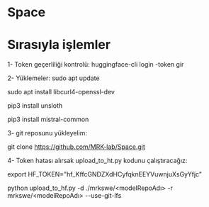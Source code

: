 # Space


# Sırasıyla işlemler

1- Token geçerliliği kontrolü:
huggingface-cli login
-token gir


2- Yüklemeler:
sudo apt update

sudo apt install libcurl4-openssl-dev

pip3 install unsloth

pip3 install mistral-common


3- git reposunu yükleyelim:

git clone https://github.com/MRK-lab/Space.git


4- Token hatası alırsak upload_to_ht.py kodunu çalıştıracağız:

export HF_TOKEN="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"

python upload_to_hf.py -d ./mrkswe/<modelRepoAdı> -r mrkswe/<modelRepoAdı> --use-git-lfs
